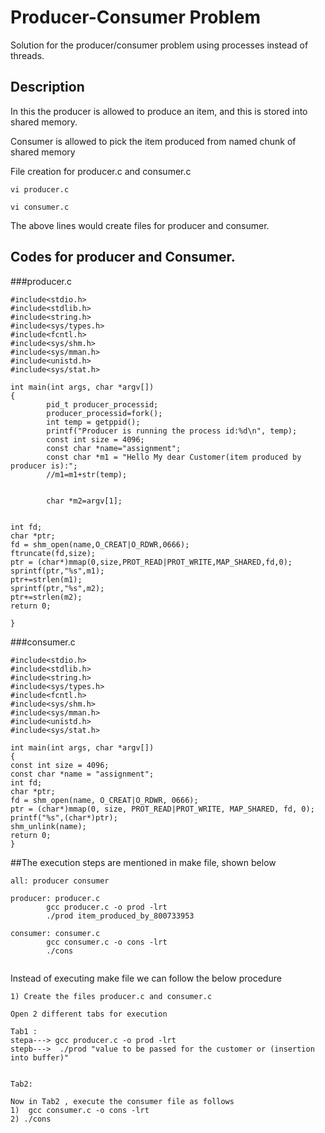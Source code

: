 # Producer-Consumer Problem
Solution for the producer/consumer problem using processes instead of threads.

## Description
In this the producer is allowed to produce an item, and this is stored into shared memory.


Consumer is allowed to pick the item produced from named chunk of shared memory

File creation for  producer.c and consumer.c

````
vi producer.c

vi consumer.c
````

The above lines would create files for producer and consumer.


## Codes for producer and Consumer.


###producer.c

````
#include<stdio.h>
#include<stdlib.h>
#include<string.h>
#include<sys/types.h>
#include<fcntl.h>
#include<sys/shm.h>
#include<sys/mman.h>
#include<unistd.h>
#include<sys/stat.h>

int main(int args, char *argv[])
{
        pid_t producer_processid;
        producer_processid=fork();
        int temp = getppid();
        printf("Producer is running the process id:%d\n", temp);
        const int size = 4096;
        const char *name="assignment";
        const char *m1 = "Hello My dear Customer(item produced by producer is):";
        //m1=m1+str(temp);


        char *m2=argv[1];


int fd;
char *ptr;
fd = shm_open(name,O_CREAT|O_RDWR,0666);
ftruncate(fd,size);
ptr = (char*)mmap(0,size,PROT_READ|PROT_WRITE,MAP_SHARED,fd,0);
sprintf(ptr,"%s",m1);
ptr+=strlen(m1);
sprintf(ptr,"%s",m2);
ptr+=strlen(m2);
return 0;

}
````
###consumer.c

````
#include<stdio.h>
#include<stdlib.h>
#include<string.h>
#include<sys/types.h>
#include<fcntl.h>
#include<sys/shm.h>
#include<sys/mman.h>
#include<unistd.h>
#include<sys/stat.h>

int main(int args, char *argv[])
{
const int size = 4096;
const char *name = "assignment";
int fd;
char *ptr;
fd = shm_open(name, O_CREAT|O_RDWR, 0666);
ptr = (char*)mmap(0, size, PROT_READ|PROT_WRITE, MAP_SHARED, fd, 0);
printf("%s",(char*)ptr);
shm_unlink(name);
return 0;
}

````


##The execution steps are mentioned in make file, shown below

````
all: producer consumer

producer: producer.c
        gcc producer.c -o prod -lrt
        ./prod item_produced_by_800733953

consumer: consumer.c
        gcc consumer.c -o cons -lrt
        ./cons


````
Instead of executing make file we can follow the below procedure
````
1) Create the files producer.c and consumer.c

Open 2 different tabs for execution

Tab1 :
stepa---> gcc producer.c -o prod -lrt
stepb--->  ./prod "value to be passed for the customer or (insertion into buffer)"


Tab2:

Now in Tab2 , execute the consumer file as follows
1)  gcc consumer.c -o cons -lrt
2) ./cons
````

